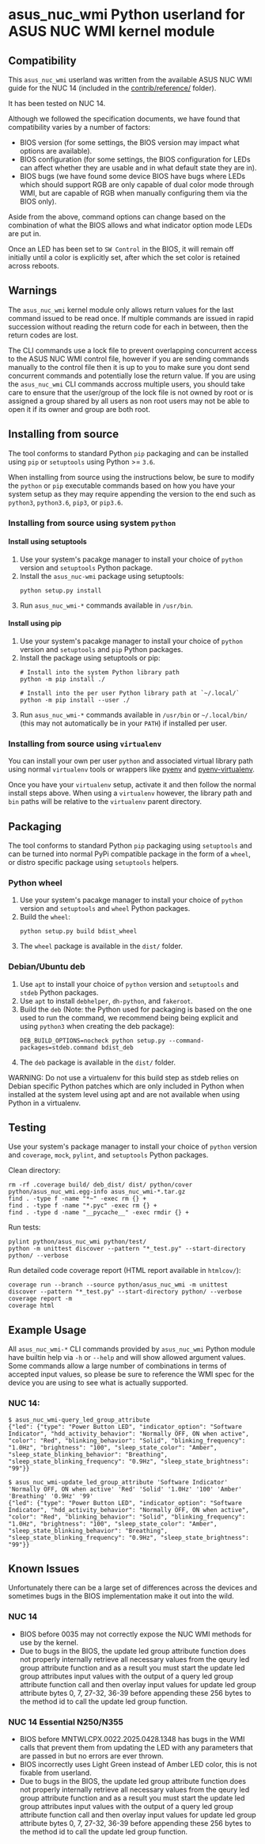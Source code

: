# asus_nuc_wmi Python userland for ASUS NUC WMI kernel module

## Compatibility

This `asus_nuc_wmi` userland was written from the available ASUS NUC WMI guide for the NUC 14
(included in the [contrib/reference/](../reference) folder).

It has been tested on NUC 14.

Although we followed the specification documents, we have found that compatibility varies by a number of factors:

* BIOS version (for some settings, the BIOS version may impact what options are available).
* BIOS configuration (for some settings, the BIOS configuration for LEDs can affect whether they are usable and
  in what default state they are in).
* BIOS bugs (we have found some device BIOS have bugs where LEDs which should support RGB are only capable of
  dual color mode through WMI, but are capable of RGB when manually configuring them via the BIOS only).

Aside from the above, command options can change based on the combination of what the BIOS allows and what
indicator option mode LEDs are put in.

Once an LED has been set to `SW Control` in the BIOS, it will remain off initially until a color is explicitly
set, after which the set color is retained across reboots.

## Warnings

The `asus_nuc_wmi` kernel module only allows return values for the last command issued to be read once. If multiple
commands are issued in rapid succession without reading the return code for each in between, then the return
codes are lost.

The CLI commands use a lock file to prevent overlapping concurrent access to the ASUS NUC WMI control file, however
if you are sending commands manually to the control file then it is up to you to make sure you dont send concurrent
commands and potentially lose the return value. If you are using the `asus_nuc_wmi` CLI commands accross multiple users,
you should take care to ensure that the user/group of the lock file is not owned by root or is assigned a group shared by
all users as non root users may not be able to open it if its owner and group are both root.

## Installing from source

The tool conforms to standard Python `pip` packaging and can be installed using `pip` or `setuptools` using
Python >= `3.6`.

When installing from source using the instructions below, be sure to modify the `python` or `pip` executable
commands based on how you have your system setup as they may require appending the version to the end such
as `python3`, `python3.6`, `pip3`, or `pip3.6`.

### Installing from source using system `python`

#### Install using setuptools

1. Use your system's pacakge manager to install your choice of `python` version and `setuptools` Python package.
2. Install the `asus_nuc-wmi` package using setuptools:
    ```
    python setup.py install
    ```
3. Run `asus_nuc_wmi-*` commands available in `/usr/bin`.

#### Install using pip

1. Use your system's pacakge manager to install your choice of `python` version and `setuptools` and `pip` Python
   packages.
2. Install the package using setuptools or pip:
    ```
    # Install into the system Python library path
    python -m pip install ./

    # Install into the per user Python library path at `~/.local/`
    python -m pip install --user ./
    ```
3. Run `asus_nuc_wmi-*` commands available in `/usr/bin` or `~/.local/bin/` (this may not automatically be in
   your `PATH`) if installed per user.

### Installing from source using `virtualenv`

You can install your own per user `python` and associated virtual library path using normal `virtualenv` tools or
wrappers like [pyenv](https://github.com/pyenv/pyenv) and [pyenv-virtualenv](https://github.com/pyenv/pyenv-virtualenv).

Once you have your `virtualenv` setup, activate it and then follow the normal install steps above. When using a
`virtualenv` however, the library path and `bin` paths will be relative to the `virtualenv` parent directory.

## Packaging

The tool conforms to standard Python `pip` packaging using `setuptools` and can be turned into normal PyPi compatible
package in the form of a `wheel`, or distro specific package using `setuptools` helpers.

### Python wheel

1. Use your system's pacakge manager to install your choice of `python` version and `setuptools` and `wheel` Python
   packages.
2. Build the `wheel`:
    ```
    python setup.py build bdist_wheel
    ```
3. The `wheel` package is available in the `dist/` folder.

### Debian/Ubuntu deb

1. Use `apt` to install your choice of `python` version and `setuptools` and `stdeb` Python packages.
2. Use `apt` to install `debhelper`, `dh-python`,  and `fakeroot`.
2. Build the `deb` (Note: the Python used for packaging is based on the one used to run the command, we recommend being
    being explicit and using `python3` when creating the deb package):
    ```
    DEB_BUILD_OPTIONS=nocheck python setup.py --command-packages=stdeb.command bdist_deb
    ```
3. The `deb` package is available in the `dist/` folder.

WARNING: Do not use a virtualenv for this build step as stdeb relies on Debian specific Python patches which are only included
in Python when installed at the system level using apt and are not available when using Python in a virtualenv.

## Testing

Use your system's package manager to install your choice of `python` version and `coverage`, `mock`, `pylint`, and `setuptools`
Python packages.

Clean directory:

```
rm -rf .coverage build/ deb_dist/ dist/ python/cover python/asus_nuc_wmi.egg-info asus_nuc_wmi-*.tar.gz
find . -type f -name "*~" -exec rm {} +
find . -type f -name "*.pyc" -exec rm {} +
find . -type d -name "__pycache__" -exec rmdir {} +
```

Run tests:

```
pylint python/asus_nuc_wmi python/test/
python -m unittest discover --pattern "*_test.py" --start-directory python/ --verbose
```

Run detailed code coverage report (HTML report available in `htmlcov/`):

```
coverage run --branch --source python/asus_nuc_wmi -m unittest discover --pattern "*_test.py" --start-directory python/ --verbose
coverage report -m
coverage html
```

## Example Usage

All `asus_nuc_wmi-*` CLI commands provided by `asus_nuc_wmi` Python module have builtin help via `-h` or `--help` and will
show allowed argument values. Some commands allow a large number of combinations in terms of accepted input values,
so please be sure to reference the WMI spec for the device you are using to see what is actually supported.

### NUC 14:

```
$ asus_nuc_wmi-query_led_group_attribute
{"led": {"type": "Power Button LED", "indicator_option": "Software Indicator", "hdd_activity_behavior": "Normally OFF, ON when active", "color": "Red", "blinking_behavior": "Solid", "blinking_frequency": "1.0Hz", "brightness": "100", "sleep_state_color": "Amber", "sleep_state_blinking_behavior": "Breathing", "sleep_state_blinking_frequency": "0.9Hz", "sleep_state_brightness": "99"}}

$ asus_nuc_wmi-update_led_group_attribute 'Software Indicator' 'Normally OFF, ON when active' 'Red' 'Solid' '1.0Hz' '100' 'Amber' 'Breathing' '0.9Hz' '99'
{"led": {"type": "Power Button LED", "indicator_option": "Software Indicator", "hdd_activity_behavior": "Normally OFF, ON when active", "color": "Red", "blinking_behavior": "Solid", "blinking_frequency": "1.0Hz", "brightness": "100", "sleep_state_color": "Amber", "sleep_state_blinking_behavior": "Breathing", "sleep_state_blinking_frequency": "0.9Hz", "sleep_state_brightness": "99"}}
```

## Known Issues

Unfortunately there can be a large set of differences across the devices and sometimes bugs in the BIOS
implementation make it out into the wild.

### NUC 14

* BIOS before 0035 may not correctly expose the NUC WMI methods for use by the kernel.
* Due to bugs in the BIOS, the update led group attribute function does not properly internally retrieve all
  necessary values from the qeury led group attribute function and as a result you must start the update led
  group attributes input values with the output of a query led group attribute function call and then overlay
  input values for update led group attribute bytes 0, 7, 27-32, 36-39 before appending these 256 bytes to the
  method id to call the update led group function.

### NUC 14 Essential N250/N355

* BIOS before MNTWLCPX.0022.2025.0428.1348 has bugs in the WMI calls that prevent them from updating the LED with
  any parameters that are passed in but no errors are ever thrown.
* BIOS incorrectly uses Light Green instead of Amber LED color, this is not fixable from userland.
* Due to bugs in the BIOS, the update led group attribute function does not properly internally retrieve all
  necessary values from the qeury led group attribute function and as a result you must start the update led
  group attributes input values with the output of a query led group attribute function call and then overlay
  input values for update led group attribute bytes 0, 7, 27-32, 36-39 before appending these 256 bytes to the
  method id to call the update led group function.
